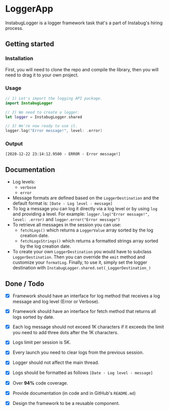 # LoggerApp
InstabugLogger is a logger framework task that's a part of Instabug's hiring process.

## Getting started

### Installation

First, you will need to clone the repo and compile the library, then you will need to drag it to your own project.

### Usage

```swift
// 1) Let's import the logging API package.
import InstabugLogger

// 2) We need to create a logger.
let logger = InstabugLogger.shared

// 3) We're now ready to use it.
logger.log("Error message!", level: .error)
```

### Output

```
[2020-12-22 23:14:12.9500 - ERROR - Error message!]
```

## Documentation

- Log levels:
  - `verbose`
  - `error`
- Message formats are defined based on the `LoggerDestination` and the default format is:
  `[Date - Log level - message]`
- To log a message you can log it directly via a log level or by using `log` and providing a level.
  For example:
  `logger.log("Error message!", level: .error)` and `logger.error("Error message")`
- To retrieve all messages in the session you can use:
  - `fetchLogs()` which returns a `LoggerValue` array sorted by the log creation date.
  - `fetchLogsStrings()` which returns a formatted strings array sorted by the log creation date.
- To create your own `LoggerDestination` you would have to subclass `LoggerDestination`. Then you can override the `emit` method and customize your `formatLog`. Finally, to use it, simply set the logger destination with `InstabugLogger.shared.set(_LoggerDestination_)`

## Done / Todo

- [x] Framework should have an interface for log method that receives a log message and log level (Error or Verbose).

- [x] Framework should have an interface for fetch method that returns all logs sorted by date.

- [x] Each log message should not exceed 1K characters if it exceeds the limit you need to add three dots after the 1K characters.

- [x] Logs limit per session is 5K.

- [x] Every launch you need to clear logs from the previous session.

- [x] Logger should not affect the main thread.

- [x] Logs should be formatted as follows `[Date - Log level - message]`

- [x] Over **94%** code coverage.

- [x] Provide documentation (in code and in GitHub's `README.md`)

- [x] Design the framework to be a reusable component.

